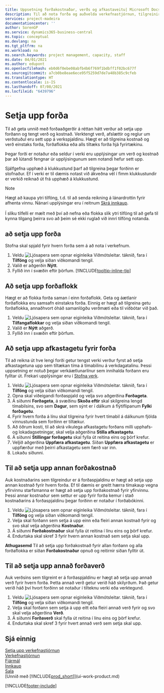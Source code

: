 ```yaml
---
title: Uppsetning forðakostnaðar, verðs og afkastaveitu| Microsoft Docs
description: Til að nota forða og auðvelda verkefnastjórnun, tilgreinirðu kostnað og verð fyrir einstaka forða eða forðaflokka, og stillir afkastaveitu forða.
services: project-madeira
documentationcenter: ''
author: SorenGP
ms.service: dynamics365-business-central
ms.topic: conceptual
ms.devlang: na
ms.tgt_pltfrm: na
ms.workload: na
ms.search.keywords: project management, capacity, staff
ms.date: 04/01/2021
ms.author: edupont
ms.openlocfilehash: eb0d6f0ebe08abfb4b6f769f1bdbff1f02bc677f
ms.sourcegitcommit: a7cb0be8eae6ece95f5259d7de7a48b385c9cfeb
ms.translationtype: HT
ms.contentlocale: is-IS
ms.lasthandoff: 07/08/2021
ms.locfileid: "6439796"
---
```

# <a name="set-up-resources"></a>Setja upp forða
Til að geta unnið með forðaaðgerðir á réttan hátt verður að setja upp forðann og tengt verð og kostnað. Verktengt verð, afslættir og reglur um verðstuðul eru sett upp á verkspjaldinu. Hægt er að tilgreina kostnað og verð einstaks forða, forðaflokka eða alls tiltæks forða hjá fyrirtækinu.

Þegar forði er notaður eða seldur í verki eru upplýsingar um verð og kostnað þar að lútandi fengnar úr upplýsingunum sem notandi hefur sett upp.

Sjálfgefna upphæð á klukkustund þarf að tilgreina þegar forðinn er stofnaður. Ef í verki er til dæmis notast við ákveðna vél í fimm klukkustundir er verkið reiknað út frá upphæð á klukkustund.

> [!NOTE]
> Hægt að kaupa ytri tilföng, t.d. til að senda reikning á lánardrottin fyrir afhenta vinnu. Nánari upplýsingar eru í reitnum [Skrá innkaup](purchasing-how-record-purchases.md).<br /><br />
> Í slíku tilfelli er mælt með því að nefna eða flokka slík ytri tilföng til að gefa til kynna tilgang þeirra svo að þeim sé ekki ruglað við innri tilföng notanda.

## <a name="to-set-up-a-resource"></a>að setja upp forða
Stofna skal spjald fyrir hvern forða sem á að nota í verkefnum.

1. Veldu ![Ljósapera sem opnar eiginleika Viðmótsleitar.](media/ui-search/search_small.png "Segðu mér hvað þú vilt gera") táknið, fara í **Tilföng** og velja síðan viðkomandi tengil.
2. Valið er aðgerðin **Nýtt**.
3. Fyllið inn í svæðin eftir þörfum. [!INCLUDE[tooltip-inline-tip](includes/tooltip-inline-tip_md.md)]  

## <a name="to-set-up-a-resource-group"></a>Að setja upp forðaflokk
Hægt er að flokka forða saman í einn forðaflokk. Geta og áætlanir forðaflokka eru samsafn einstakra forða. Einnig er hægt að tilgreina getu forðaflokka, annaðhvort óháð samanlögðu verðmæti eða til viðbótar við það.

1. Veldu ![Ljósapera sem opnar eiginleika Viðmótsleitar.](media/ui-search/search_small.png "Segðu mér hvað þú vilt gera") táknið, fara í **Tilfangaflokkar** og velja síðan viðkomandi tengil.
2. Valið er **Nýtt** aðgerð.
3. Fyllið inn í svæðin eftir þörfum.

## <a name="to-set-capacity-for-a-resource"></a>Að setja upp afkastagetu fyrir forða
Til að reikna út hve lengi forði getur tengst verki verður fyrst að setja afkastagetuna upp sem tiltækan tíma á tímabilinu á verkdagatalinu. Þessi uppsetning er notuð þegar verkáætlunarlínur sem innihalda forðann eru fylltar út. Frekari upplýsingar eru í [Stofna verk](projects-how-create-jobs.md).

1. Veldu ![Ljósapera sem opnar eiginleika Viðmótsleitar.](media/ui-search/search_small.png "Segðu mér hvað þú vilt gera") táknið, fara í **Tilföng** og velja síðan viðkomandi tengil.
2. Opna skal viðeigandi forðaspjald og velja svo aðgerðina **Forðageta**.
3. Á síðunni **Forðageta**, á svæðinu **Skoða eftir** skal skilgreina lengd tímabilsins, svo sem **Dagur**, sem sýnt er í dálkum á flýtiflipanum **Fylki forðagetu**.
4. Fyrir hvern forða á línu skal tilgreina fyrir hvert tímabil á dálkunum fjölda vinnustunda sem forðinn er tiltækur.
5. Að öðrum kosti, til að skrá vikulega afkastagetu forðans milli upphafs- og lokadagsetningar, skal velja aðgerðina **Stilla afkastagetu**.
6. Á síðunni **Stillingar forðagetu** skal fylla út reitina eins og þörf krefur.
7. Veljið aðgerðina **Uppfæra afkastagetu**. Síðan **Uppfæra afkastagetu** er uppfærður með þeirri afkastagetu sem færð var inn.
8. Lokaðu síðunni.

## <a name="to-set-up-alternate-resource-costs"></a>Til að setja upp annan forðakostnað
Auk kostnaðarins sem tilgreindur er á forðaspjaldinu er hægt að setja upp annan kostnað fyrir hvern forða. Ef til dæmis er greitt hærra tímakaup vegna yfirvinnu starfsmanna er hægt að setja upp forðakostnað fyrir yfirvinnu. Þessi annar kostnaður sem settur er upp fyrir forða kemur í stað kostnaðarins á forðaspjaldinu þegar forðinn er notaður í forðabókinni.

1. Veldu ![Ljósapera sem opnar eiginleika Viðmótsleitar.](media/ui-search/search_small.png "Segðu mér hvað þú vilt gera") táknið, fara í **Tilföng** og velja síðan viðkomandi tengil.  
2. Velja skal forðann sem setja á upp einn eða fleiri annan kostnað fyrir og svo skal velja aðgerðina **Kostnaður**.  
3. Á síðunni **Forðakostnaður** skal fylla út reitina í línu eins og þörf krefur.  
4. Endurtaka skal skref 3 fyrir hvern annan kostnað sem setja skal upp.

**Athugasemd** Til að setja upp forðakostnað fyrir allan forðann og alla forðaflokka er síðan **Forðakostnaður** opnuð og reitirnir síðan fylltir út.

## <a name="to-set-up-alternate-resource-prices"></a>Til að setja upp annað forðaverð
Auk verðsins sem tilgreint er á forðaspjaldinu er hægt að setja upp annað verð fyrir hvern forða. Þetta annað verð getur verið háð skilyrðum. Það getur verið háð því hvort forðinn sé notaður í tilteknu verki eða verktegund.

1. Veldu ![Ljósapera sem opnar eiginleika Viðmótsleitar.](media/ui-search/search_small.png "Segðu mér hvað þú vilt gera") táknið, fara í **Tilföng** og velja síðan viðkomandi tengil.
2. Velja skal forðann sem setja á upp eitt eða fleiri annað verð fyrir og svo skal velja aðgerðina **Verð**.
3. Á síðunni **Forðaverð** skal fylla út reitina í línu eins og þörf krefur.
4. Endurtaka skal skref 3 fyrir hvert annað verð sem setja skal upp.

## <a name="see-also"></a>Sjá einnig
[Setja upp verkefnastjórnun](projects-setup-projects.md)  
[Verkefnastjórnun](projects-manage-projects.md)  
[Fjármál](finance.md)  
[Innkaup](purchasing-manage-purchasing.md)         
[Sala](sales-manage-sales.md)      
[Unnið með [!INCLUDE[prod_short](includes/prod_short.md)]](ui-work-product.md)  


[!INCLUDE[footer-include](includes/footer-banner.md)]